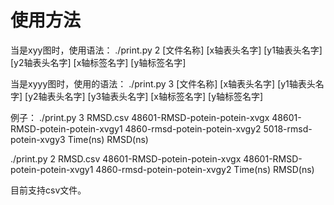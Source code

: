 # 使用方法 
当是xyy图时，使用语法：
./print.py 2 [文件名称] [x轴表头名字] [y1轴表头名字] [y2轴表头名字] [x轴标签名字] [y轴标签名字]

当是xyyy图时，使用的语法：
./print.py 3 [文件名称] [x轴表头名字] [y1轴表头名字] [y2轴表头名字] [y3轴表头名字] [x轴标签名字] [y轴标签名字]

例子：
./print.py 3 RMSD.csv 48601-RMSD-potein-potein-xvgx 48601-RMSD-potein-potein-xvgy1 4860-rmsd-potein-potein-xvgy2 5018-rmsd-potein-xvgy3 Time(ns) RMSD(ns)

./print.py 2 RMSD.csv 48601-RMSD-potein-potein-xvgx 48601-RMSD-potein-potein-xvgy1 4860-rmsd-potein-potein-xvgy2 Time(ns) RMSD(ns)

目前支持csv文件。
